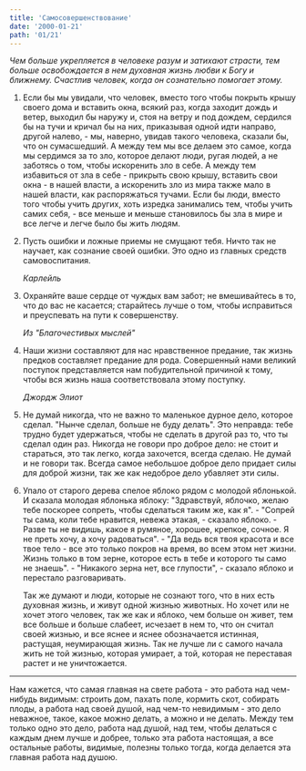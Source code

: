```yaml
---
title: 'Самосовершенствование'
date: '2000-01-21'
path: '01/21'
---
```


*Чем больше укрепляется в человеке разум и затихают страсти, тем больше освобождается в нем духовная жизнь любви к Богу и ближнему. Счастлив человек, когда он сознательно помогает этому.*

1.
    Если бы мы увидали, что человек, вместо того чтобы покрыть крышу своего дома и вставить окна, всякий раз, когда заходит дождь и ветер, выходил бы наружу и, стоя на ветру и под дождем, сердился бы на тучи и кричал бы на них, приказывая одной идти направо, другой налево, - мы, наверно, увидав такого человека, сказали бы, что он сумасшедший. А между тем мы все делаем это самое, когда мы сердимся за то зло, которое делают люди, ругая людей, а не заботясь о том, чтобы искоренить зло в себе. А между тем избавиться от зла в себе - прикрыть свою крышу, вставить свои окна - в нашей власти, а искоренить зло из мира также мало в нашей власти, как распоряжаться тучами. Если бы люди, вместо того чтобы учить других, хоть изредка занимались тем, чтобы учить самих себя, - все меньше и меньше становилось бы зла в мире и все легче и легче было бы жить людям.

2.
    Пусть ошибки и ложные приемы не смущают тебя. Ничто так не научает, как сознание своей ошибки. Это одно из главных средств самовоспитания.

    *Карлейль*

3.
    Охраняйте ваше сердце от чуждых вам забот; не вмешивайтесь в то, что до вас не касается; старайтесь лучше о том, чтобы исправиться и преуспевать на пути к совершенству.

    *Из "Благочестивых мыслей"*

4.
    Наши жизни составляют для нас нравственное предание, так жизнь предков составляет предание для рода. Совершенный нами великий поступок представляется нам побудительной причиной к тому, чтобы вся жизнь наша соответствовала этому поступку.

    *Джордж Элиот*

5.
    Не думай никогда, что не важно то маленькое дурное дело, которое сделал. "Нынче сделал, больше не буду делать". Это неправда: тебе трудно будет удержаться, чтобы не сделать в другой раз то, что ты сделал один раз. Никогда не говори про доброе дело: не стоит и стараться, это так легко, когда захочется, всегда сделаю. Не думай и не говори так. Всегда самое небольшое доброе дело придает силы для доброй жизни, так же как недоброе дело убавляет эти силы.

6.
    Упало от старого дерева спелое яблоко рядом с молодой яблонькой. И сказала молодая яблонька яблоку: "Здравствуй, яблочко, желаю тебе поскорее сопреть, чтобы сделаться таким же, как я". - "Сопрей ты сама, коли тебе нравится, невежа этакая, - сказало яблоко. - Разве ты не видишь, какое я румяное, хорошее, крепкое, сочное. Я не преть хочу, а хочу радоваться". - "Да ведь вся твоя красота и все твое тело - все это только покров на время, во всем этом нет жизни. Жизнь только в том зерне, которое есть в тебе и которого ты само не знаешь". - "Никакого зерна нет, все глупости", - сказало яблоко и перестало разговаривать.

    Так же думают и люди, которые не сознают того, что в них есть духовная жизнь, и живут одной жизнью животных. Но хочет или не хочет этого человек, так же как и яблоко, чем больше он живет, тем все больше и больше слабеет, исчезает в нем то, что он считал своей жизнью, и все яснее и яснее обозначается истинная, растущая, неумирающая жизнь. Так не лучше ли с самого начала жить не той жизнью, которая умирает, а той, которая не переставая растет и не уничтожается.

---

Нам кажется, что самая главная на свете работа - это работа над чем-нибудь видимым: строить дом, пахать поле, кормить скот, собирать плоды, а работа над своей душой, над чем-то невидимым - это дело неважное, такое, какое можно делать, а можно и не делать. Между тем только одно это дело, работа над душой, над тем, чтобы делаться с каждым днем лучше и добрее, только эта работа настоящая, а все остальные работы, видимые, полезны только тогда, когда делается эта главная работа над душою.
